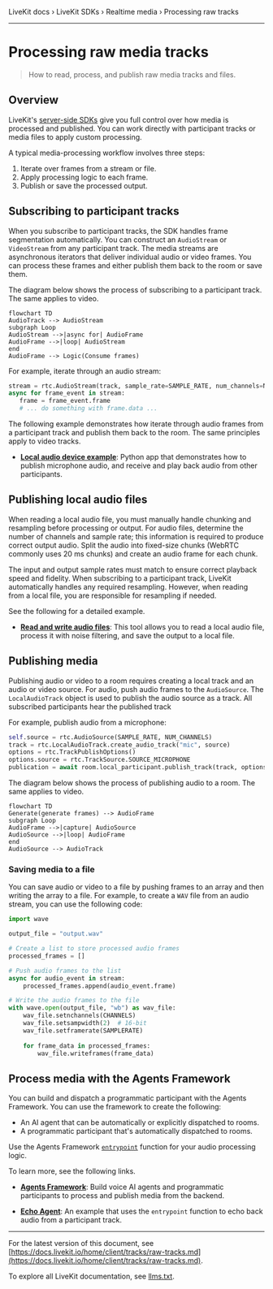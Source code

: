 LiveKit docs › LiveKit SDKs › Realtime media › Processing raw tracks

---

# Processing raw media tracks

> How to read, process, and publish raw media tracks and files.

## Overview

LiveKit's [server-side SDKs](https://docs.livekit.io/home/client.md#server-side-sdks) give you full control over how media is processed and published. You can work directly with participant tracks or media files to apply custom processing.

A typical media-processing workflow involves three steps:

1. Iterate over frames from a stream or file.
2. Apply processing logic to each frame.
3. Publish or save the processed output.

## Subscribing to participant tracks

When you subscribe to participant tracks, the SDK handles frame segmentation automatically. You can construct an `AudioStream` or `VideoStream` from any participant track. The media streams are asynchronous iterators that deliver individual audio or video frames. You can process these frames and either publish them back to the room or save them.

The diagram below shows the process of subscribing to a participant track. The same applies to video.

```mermaid
flowchart TD
AudioTrack --> AudioStream
subgraph Loop
AudioStream -->|async for| AudioFrame
AudioFrame -->|loop| AudioStream
end
AudioFrame --> Logic(Consume frames)
```

For example, iterate through an audio stream:

```python
stream = rtc.AudioStream(track, sample_rate=SAMPLE_RATE, num_channels=NUM_CHANNELS)
async for frame_event in stream:
   frame = frame_event.frame
   # ... do something with frame.data ...

```

The following example demonstrates how iterate through audio frames from a participant track and publish them back to the room. The same principles apply to video tracks.

- **[Local audio device example](https://github.com/livekit-examples/local-audio-python)**: Python app that demonstrates how to publish microphone audio, and receive and play back audio from other participants.

## Publishing local audio files

When reading a local audio file, you must manually handle chunking and resampling before processing or output. For audio files, determine the number of channels and sample rate; this information is required to produce correct output audio. Split the audio into fixed-size chunks (WebRTC commonly uses 20 ms chunks) and create an audio frame for each chunk.

The input and output sample rates must match to ensure correct playback speed and fidelity. When subscribing to a participant track, LiveKit automatically handles any required resampling. However, when reading from a local file, you are responsible for resampling if needed.

See the following for a detailed example.

- **[Read and write audio files](https://github.com/livekit-examples/noise-canceller)**: This tool allows you to read a local audio file, process it with noise filtering, and save the output to a local file.

## Publishing media

Publishing audio or video to a room requires creating a local track and an audio or video source. For audio, push audio frames to the `AudioSource`. The `LocalAudioTrack` object is used to publish the audio source as a track. All subscribed participants hear the published track

For example, publish audio from a microphone:

```python
self.source = rtc.AudioSource(SAMPLE_RATE, NUM_CHANNELS)
track = rtc.LocalAudioTrack.create_audio_track("mic", source)
options = rtc.TrackPublishOptions()
options.source = rtc.TrackSource.SOURCE_MICROPHONE
publication = await room.local_participant.publish_track(track, options)

```

The diagram below shows the process of publishing audio to a room. The same applies to video.

```mermaid
flowchart TD
Generate(generate frames) --> AudioFrame
subgraph Loop
AudioFrame -->|capture| AudioSource
AudioSource -->|loop| AudioFrame
end
AudioSource --> AudioTrack
```

### Saving media to a file

You can save audio or video to a file by pushing frames to an array and then writing the array to a file. For example, to create a `WAV` file from an audio stream, you can use the following code:

```python
import wave

output_file = "output.wav"

# Create a list to store processed audio frames
processed_frames = []

# Push audio frames to the list
async for audio_event in stream:
    processed_frames.append(audio_event.frame)

# Write the audio frames to the file
with wave.open(output_file, "wb") as wav_file:
    wav_file.setnchannels(CHANNELS)
    wav_file.setsampwidth(2)  # 16-bit
    wav_file.setframerate(SAMPLERATE)
    
    for frame_data in processed_frames:
        wav_file.writeframes(frame_data)

```

## Process media with the Agents Framework

You can build and dispatch a programmatic participant with the Agents Framework. You can use the framework to create the following:

- An AI agent that can be automatically or explicitly dispatched to rooms.
- A programmatic participant that's automatically dispatched to rooms.

Use the Agents Framework [`entrypoint`](https://docs.livekit.io/agents/worker/job.md#entrypoint) function for your audio processing logic.

To learn more, see the following links.

- **[Agents Framework](https://docs.livekit.io/agents.md)**: Build voice AI agents and programmatic participants to process and publish media from the backend.

- **[Echo Agent](https://github.com/livekit/agents/blob/main/examples/primitives/echo-agent.py)**: An example that uses the `entrypoint` function to echo back audio from a participant track.

---


For the latest version of this document, see [https://docs.livekit.io/home/client/tracks/raw-tracks.md](https://docs.livekit.io/home/client/tracks/raw-tracks.md).

To explore all LiveKit documentation, see [llms.txt](https://docs.livekit.io/llms.txt).